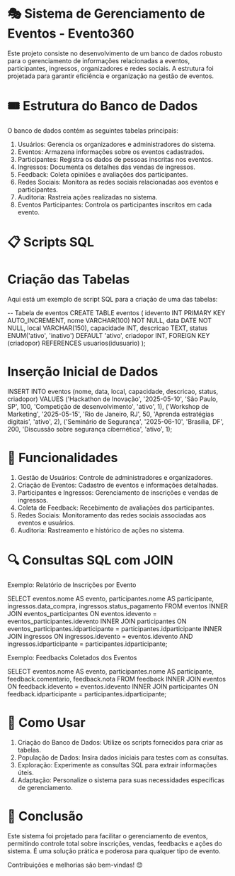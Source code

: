 # 🎭 Sistema de Gerenciamento de Eventos - Evento360

Este projeto consiste no desenvolvimento de um banco de dados robusto para o gerenciamento de informações relacionadas a eventos, participantes, ingressos, organizadores e redes sociais. A estrutura foi projetada para garantir eficiência e organização na gestão de eventos.

# 🎟 Estrutura do Banco de Dados

O banco de dados contém as seguintes tabelas principais:

1. Usuários: Gerencia os organizadores e administradores do sistema.
2. Eventos: Armazena informações sobre os eventos cadastrados.
3. Participantes: Registra os dados de pessoas inscritas nos eventos.
4. Ingressos: Documenta os detalhes das vendas de ingressos.
5. Feedback: Coleta opiniões e avaliações dos participantes.
6. Redes Sociais: Monitora as redes sociais relacionadas aos eventos e participantes.
7. Auditoria: Rastreia ações realizadas no sistema.
8. Eventos Participantes: Controla os participantes inscritos em cada evento.

# 📋 Scripts SQL

# Criação das Tabelas

Aqui está um exemplo de script SQL para a criação de uma das tabelas:

-- Tabela de eventos
CREATE TABLE eventos (
    idevento INT PRIMARY KEY AUTO_INCREMENT,
    nome VARCHAR(100) NOT NULL,
    data DATE NOT NULL,
    local VARCHAR(150),
    capacidade INT,
    descricao TEXT,
    status ENUM('ativo', 'inativo') DEFAULT 'ativo',
    criadopor INT,
    FOREIGN KEY (criadopor) REFERENCES usuarios(idusuario)
);

# Inserção Inicial de Dados

INSERT INTO eventos (nome, data, local, capacidade, descricao, status, criadopor)
VALUES 
('Hackathon de Inovação', '2025-05-10', 'São Paulo, SP', 100, 'Competição de desenvolvimento', 'ativo', 1),
('Workshop de Marketing', '2025-05-15', 'Rio de Janeiro, RJ', 50, 'Aprenda estratégias digitais', 'ativo', 2),
('Seminário de Segurança', '2025-06-10', 'Brasília, DF', 200, 'Discussão sobre segurança cibernética', 'ativo', 1);

# 🎉 Funcionalidades

1. Gestão de Usuários: Controle de administradores e organizadores.
2. Criação de Eventos: Cadastro de eventos e informações detalhadas.
3. Participantes e Ingressos: Gerenciamento de inscrições e vendas de ingressos.
4. Coleta de Feedback: Recebimento de avaliações dos participantes.
5. Redes Sociais: Monitoramento das redes sociais associadas aos eventos e usuários.
6. Auditoria: Rastreamento e histórico de ações no sistema.

# 🔍 Consultas SQL com JOIN

Exemplo: Relatório de Inscrições por Evento

SELECT eventos.nome AS evento, participantes.nome AS participante, ingressos.data_compra, ingressos.status_pagamento
FROM eventos
INNER JOIN eventos_participantes ON eventos.idevento = eventos_participantes.idevento
INNER JOIN participantes ON eventos_participantes.idparticipante = participantes.idparticipante
INNER JOIN ingressos ON ingressos.idevento = eventos.idevento AND ingressos.idparticipante = participantes.idparticipante;

Exemplo: Feedbacks Coletados dos Eventos

SELECT eventos.nome AS evento, participantes.nome AS participante, feedback.comentario, feedback.nota
FROM feedback
INNER JOIN eventos ON feedback.idevento = eventos.idevento
INNER JOIN participantes ON feedback.idparticipante = participantes.idparticipante;

# 🚀 Como Usar

1. Criação do Banco de Dados: Utilize os scripts fornecidos para criar as tabelas.
2. População de Dados: Insira dados iniciais para testes com as consultas.
3. Exploração: Experimente as consultas SQL para extrair informações úteis.
4. Adaptação: Personalize o sistema para suas necessidades específicas de gerenciamento.

# 📝 Conclusão

Este sistema foi projetado para facilitar o gerenciamento de eventos, permitindo controle total sobre inscrições, vendas, feedbacks e ações do sistema. É uma solução prática e poderosa para qualquer tipo de evento.

Contribuições e melhorias são bem-vindas! 😊
